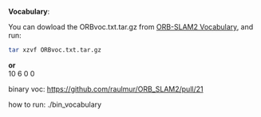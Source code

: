 **Vocabulary**: 

You can dowload the ORBvoc.txt.tar.gz from [ORB-SLAM2 Vocabulary](https://github.com/raulmur/ORB_SLAM2/tree/master/Vocabulary), and run: 
```bash
tar xzvf ORBvoc.txt.tar.gz 
```
 
 
**or**  
10 6 0 0 

binary voc: https://github.com/raulmur/ORB_SLAM2/pull/21 

how to run: ./bin_vocabulary 
